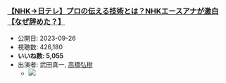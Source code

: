 ### [【NHK→日テレ】プロの伝える技術とは？NHKエースアナが激白【なぜ辞めた？】](https://www.youtube.com/watch?v=7VXr4sNoRKE)
-   公開日: 2023-09-26
-   視聴数: 426,180
-   **いいね数: 5,055**
-   出演者: 武田真一, [高橋弘樹](/rehacq_fan/people/高橋弘樹 "wikilink")
    - [![](https://img.youtube.com/vi/7VXr4sNoRKE/hqdefault.jpg)](https://www.youtube.com/watch?v=7VXr4sNoRKE)
